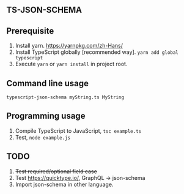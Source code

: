 TS-JSON-SCHEMA
--------------

## Prerequisite

1. Install yarn. https://yarnpkg.com/zh-Hans/
1. Install TypeScript globally [recommended way]. `yarn add global typescript`
2. Execute `yarn` or `yarn install` in project root. 

## Command line usage

`typescript-json-schema myString.ts MyString`

## Programming usage

1. Compile TypeScript to JavaScript, `tsc example.ts`
2. Test, `node example.js`

## TODO

1. ~~Test required/optional field case~~
2. Test https://quicktype.io/, GraphQL -> json-schema
3. Import json-schema in other language. 
